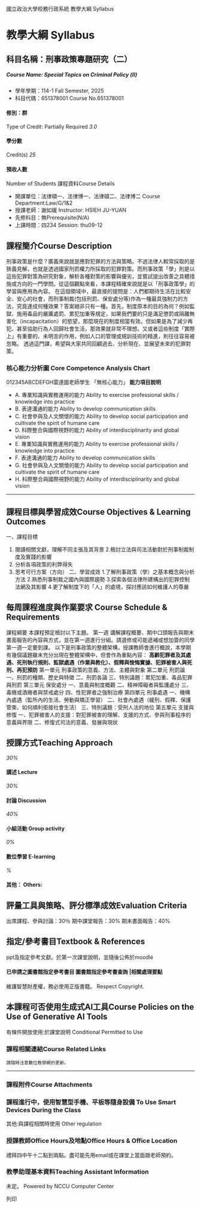 國立政治大學校務行政系統 教學大綱 Syllabus
# 教學大綱 Syllabus
##  科目名稱：刑事政策專題研究（二） 
#####  Course Name: Special Topics on Criminal Policy (Ⅱ)
  * 學年學期：114-1 Fall Semester, 2025 
  * 科目代碼：651378001 Course No.651378001


#### 修別：群
Type of Credit: Partially Required 
_3.0_
#### 學分數
Credit(s)
_25_
#### 預收人數
Number of Students
課程資料Course Details
  * 開課單位：法律碩一、法律博一、法律碩二、法律博二 Course Department:Law/G/1&2 
  * 授課老師：謝如媛 Instructor: HSIEH JU-YUAN 
  * 先修科目：無Prerequisite(N/A)
  * 上課時間：四234 Session: thu09-12


##  課程簡介Course Description
刑事政策是什麼？廣義來說就是應對犯罪的方法與策略。不過法律人較常採取的是狹義見解，也就是透過國家刑罰權力所採取的犯罪對策。而刑事政策「學」則是以這些犯罪對策為研究對象，解析各種對策的影響與優劣，並嘗試提出改善之具體措施或方向的一門學問。從這個觀點來看，本課程精確來說就是以「刑事政策學」的學習與應用為內容。
在這個領域中，最直接的提問是：人們都期待生活在比較安全、安心的社會，而刑事制裁(包括刑罰、保安處分等)作為一種最具強制力的方法，究竟達成何種效果？答案絕非只有一種。首先，制度原本的目的為何？例如監獄、施用毒品的嚴厲處罰、累犯加重等規定，如果我們要的只是滿足懲罰或隔離無害化（incapacitation）的慾望，那麼現在的制度相當有效。但如果是為了減少再犯、甚至協助行為人回歸社會生活，那效果就非常不理想。又或者這些制度「實際上」有重要的、未明言的作用，例如人口的管理或規訓技術的精進，則往往容易被忽略。
透過這門課，希望與大家共同回顧過去、分析現在、並展望未來的犯罪對策。
###  核心能力分析圖 Core Competence Analysis Chart
012345ABCDEFGH雷達圖老師學生
「無核心能力」 
**能力項目說明**
  * A. 專業知識與實務運用的能力 Ability to exercise professional skills / knowledge into practice
  * B. 表達溝通的能力 Ability to develop communication skills
  * C. 社會參與及人文關懷的能力 Ability to develop social participation and cultivate the spirit of humane care
  * D. 科際整合與國際視野的能力 Ability of interdisciplinarity and global vision
  * E. 專業知識與實務運用的能力 Ability to exercise professional skills / knowledge into practice
  * F. 表達溝通的能力 Ability to develop communication skills
  * G. 社會參與及人文關懷的能力 Ability to develop social participation and cultivate the spirit of humane care
  * H. 科際整合與國際視野的能力 Ability of interdisciplinarity and global vision


* * *
##  課程目標與學習成效Course Objectives & Learning Outcomes 
一、課程目標
1. 閱讀相關文獻，理解不同主張及其背景
2.檢討立法與司法活動對於刑事制裁制度及實踐的影響
3. 分析各項政策的利弊得失
4. 思考可行方案（方向）
二、學習成效
1.了解刑事政策（學）之基本概念與分析方法
2.熟悉刑事制裁之國內與國際趨勢
3.探索各個法律所建構出的犯罪控制法網及其影響
4.更了解制度下的「人」的處境，探討應該如何維護人的尊嚴
##  每周課程進度與作業要求 Course Schedule & Requirements
課程綱要
本課程預定檢討以下主題。
第一週 講解課程概要、期中口頭報告與期末書面報告的內容與方式，並在第一週進行分組。請選修或可能遞補或想加簽的同學第一週一定要到課。
以下是刑事政策的整體架構，授課教師會進行概說，本學期有幾個議題雖未充分出現在整體架構中，但會作為重點內容：
**高齡犯罪者及其處遇、死刑執行規則、監獄處遇（作業與教化）、假釋與悛悔實據、犯罪被害人與死刑、再犯預防**
第一單元 刑事政策的意義、方法、主體與對象
第二單元 刑罰論
一、刑罰的種類、歷史與特徵
二、刑罰各論
三、特別議題：累犯加重、毒品犯罪與刑罰
第三單元 保安處分
一、意義與制度概觀
二、精神障礙者與監護處分
三、毒癮或酒癮者與禁戒處分
四、性犯罪者之強制治療 
第四單元 刑事處遇
一、機構內處遇（監所內的生活、勞動與矯正學習）
二、社會內處遇（緩刑、假釋、保護管束、如何順利銜接社會生活）
三、特別議題：受刑人法的地位
第五單元 支援與修復
一、犯罪被害人的支援：對犯罪被害的理解、支援的方式、參與刑事程序的意義與界限
二、修復式司法的意義、發展與現狀
##  授課方式Teaching Approach
_30%_
####  講述 Lecture
_30%_
####  討論 Discussion
_40%_
####  小組活動 Group activity
_0%_
####  數位學習 E-learning
_%_
####  其他： Others:
##  評量工具與策略、評分標準成效Evaluation Criteria
出席課程、參與討論：30％
期中課堂報告：30%
期末書面報告：40%
##  指定/參考書目Textbook & References
ppt及指定參考文獻。於第一次課堂說明，並隨後公佈於moodle
####  已申請之圖書館指定參考書目  圖書館指定參考書查詢 |相關處理要點
維護智慧財產權，務必使用正版書籍。 Respect Copyright.
##  本課程可否使用生成式AI工具Course Policies on the Use of Generative AI Tools
有條件開放使用:於課堂說明 Conditional Permitted to Use 
###  課程相關連結Course Related Links
```
請隨時注意數位教學網的更新。
```

* * *
###  課程附件Course Attachments
###  課程進行中，使用智慧型手機、平板等隨身設備 To Use Smart Devices During the Class
其他:與課程相關時使用  Other regulation
###  授課教師Office Hours及地點Office Hours & Office Location
禮拜四中午十二點到兩點。盡可能先用email或在課堂上當面跟老師預約。
###  教學助理基本資料Teaching Assistant Information
未定。
Powered by NCCU Computer Center
  
列印
